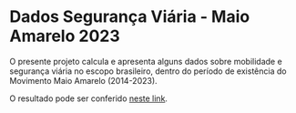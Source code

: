 # Dados Segurança Viária - Maio Amarelo 2023

O presente projeto calcula e apresenta alguns dados sobre mobilidade e segurança viária no escopo brasileiro, dentro do período de existência do Movimento Maio Amarelo (2014-2023).

O resultado pode ser conferido [neste link](https://rpubs.com/pabsantos/dados-seg-viaria).
